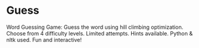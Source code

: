 # Guess
Word Guessing Game: Guess the word using hill climbing optimization. Choose from 4 difficulty levels. Limited attempts. Hints available. Python &amp; nltk used. Fun and interactive!

